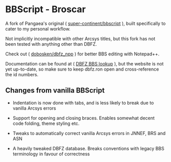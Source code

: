 # BBScript - Broscar

A fork of Pangaea's original ( [super-continent/bbscript](https://github.com/super-continent/bbscript) ), built specifically to cater to my personal workflow.

Not implicitly incompatible with other Arcsys titles, but this fork has not been tested with anything other than DBFZ.

Check out ( [dobosken/dbfz_npp](https://github.com/dobosken/dbfz_npp) ) for better BBS editing with Notepad++.

Documentation can be found at ( [DBFZ BBS lookup](https://dobosken.github.io/dbfz_bbs_lookup/) ), but the website is not yet up-to-date, so make sure to keep dbfz.ron open and cross-reference the id numbers.

## Changes from vanilla BBScript

- Indentation is now done with tabs, and is less likely to break due to vanilla Arcsys errors

- Support for opening and closing braces. Enables somewhat decent code folding, theme styling etc.

- Tweaks to automatically correct vanilla Arcsys errors in JNNEF, BRS and ASN

- A heavily tweaked DBFZ database. Breaks conventions with legacy BBS terminology in favour of correctness
